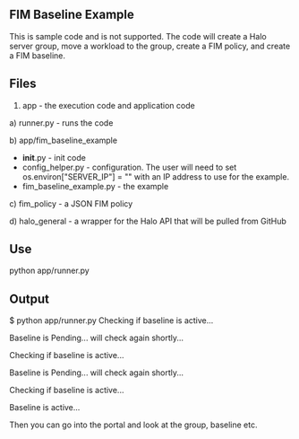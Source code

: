 FIM Baseline Example
-

This is sample code and is not supported.  The code will create a Halo server group, move a workload to the group,
create a FIM policy, and create a FIM baseline.

Files
-

1) app - the execution code and application code

a) runner.py - runs the code

b) app/fim_baseline_example

- __init__.py - init code
- config_helper.py - configuration.  The user will need to set os.environ["SERVER_IP"] = "" with an IP address to use
for the example.
- fim_baseline_example.py - the example

c) fim_policy - a JSON FIM policy

d) halo_general - a wrapper for the Halo API that will be pulled from GitHub

Use
-

python app/runner.py

Output
-

$ python app/runner.py
Checking if baseline is active...

Baseline is Pending... will check again shortly...

Checking if baseline is active...

Baseline is Pending... will check again shortly...

Checking if baseline is active...

Baseline is active...

Then you can go into the portal and look at the group, baseline etc.
